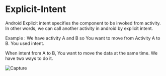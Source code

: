 # Explicit-Intent

Android Explicit intent specifies the component to be invoked from activity. In other words, we can call another activity in android by explicit intent.

Example : We have activity A and B so You want to move from Activity A to B. You used intent.

When intent from A to B, You want to move the data at the same time. We have two ways to do it. 
	

![Capture](https://user-images.githubusercontent.com/59957741/94329105-2106b180-ffe2-11ea-9a97-cbcafb58c33a.PNG)
